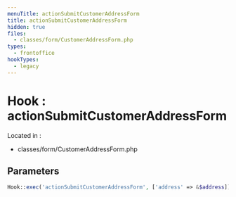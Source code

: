 ```yaml
---
menuTitle: actionSubmitCustomerAddressForm
title: actionSubmitCustomerAddressForm
hidden: true
files:
  - classes/form/CustomerAddressForm.php
types:
  - frontoffice
hookTypes:
  - legacy
---
```


# Hook : actionSubmitCustomerAddressForm

Located in :

  - classes/form/CustomerAddressForm.php

## Parameters

```php
Hook::exec('actionSubmitCustomerAddressForm', ['address' => &$address]);
```